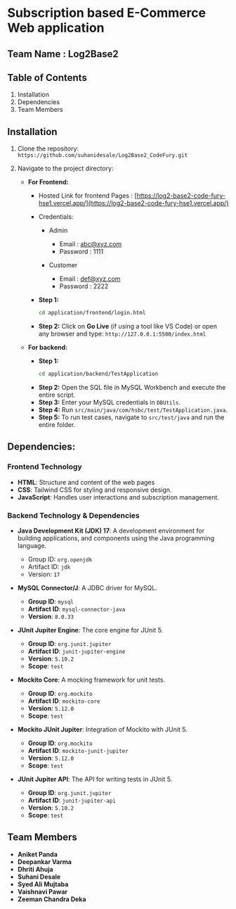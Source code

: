 # Subscription based E-Commerce Web application 
## Team Name : Log2Base2

## Table of Contents
1. Installation
2. Dependencies
3. Team Members

## Installation
1. Clone the repository:
   `https://github.com/suhanidesale/Log2Base2_CodeFury.git`
   
2. Navigate to the project directory:

   - **For Frontend:**
      - Hosted Link for frontend Pages : [https://log2-base2-code-fury-hse1.vercel.app/](https://log2-base2-code-fury-hse1.vercel.app/)

      - Credentials:
       
          - Admin 
            - Email : abc@xyz.com
            - Password :  1111 
            
          - Customer 
            - Email : def@xyz.com
            - Password :  2222

     - **Step 1:**
       ```bash
       cd application/frontend/login.html
       ```
     - **Step 2:** Click on **Go Live** (if using a tool like VS Code) or open any browser and type: `http://127.0.0.1:5500/index.html`

   - **For backend:**
     - **Step 1:**
       ```bash
       cd application/backend/TestApplication
       ```
     - **Step 2:** Open the SQL file in MySQL Workbench and execute the entire script.
     - **Step 3:** Enter your MySQL credentials in `DBUtils`.
     - **Step 4:** Run `src/main/java/com/hsbc/test/TestApplication.java`.
     - **Step 5:** To run test cases, navigate to `src/test/java` and run the entire folder.

## Dependencies:

### Frontend Technology

- **HTML**: Structure and content of the web pages
- **CSS**: Tailwind CSS for styling and responsive design.
- **JavaScript**: Handles user interactions and subscription management.

### Backend Technology & Dependencies

- **Java Development Kit (JDK) 17**: A development environment for building applications, and components using the Java programming language.
   - Group ID: `org.openjdk`
   - Artifact ID: `jdk`
   - Version: `17`

- **MySQL Connector/J**: A JDBC driver for MySQL.
  - **Group ID**: `mysql`
  - **Artifact ID**: `mysql-connector-java`
  - **Version**: `8.0.33`

- **JUnit Jupiter Engine**: The core engine for JUnit 5.
  - **Group ID**: `org.junit.jupiter`
  - **Artifact ID**: `junit-jupiter-engine`
  - **Version**: `5.10.2`
  - **Scope**: `test`

- **Mockito Core**: A mocking framework for unit tests.
  - **Group ID**: `org.mockito`
  - **Artifact ID**: `mockito-core`
  - **Version**: `5.12.0`
  - **Scope**: `test`

- **Mockito JUnit Jupiter**: Integration of Mockito with JUnit 5.
  - **Group ID**: `org.mockito`
  - **Artifact ID**: `mockito-junit-jupiter`
  - **Version**: `5.12.0`
  - **Scope**: `test`

- **JUnit Jupiter API**: The API for writing tests in JUnit 5.
  - **Group ID**: `org.junit.jupiter`
  - **Artifact ID**: `junit-jupiter-api`
  - **Version**: `5.10.2`
  - **Scope**: `test`
   

## Team Members

- **Aniket Panda**  
- **Deepankar Varma**  
- **Dhriti Ahuja**  
- **Suhani Desale**  
- **Syed Ali Mujtaba**  
- **Vaishnavi Pawar**  
- **Zeeman Chandra Deka**

